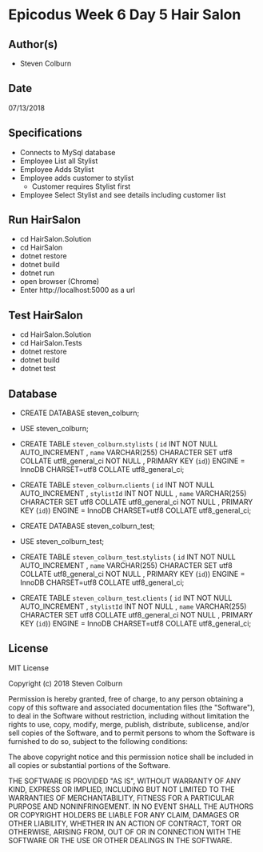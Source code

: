 # Epicodus Week 6 Day 5 Hair Salon

## Author(s)

  * Steven Colburn

## Date

07/13/2018

## Specifications

  * Connects to MySql database
  * Employee List all Stylist
  * Employee Adds Stylist
  * Employee adds customer to stylist
    * Customer requires Stylist first
  * Employee Select Stylist and see details including customer list

## Run HairSalon

  * cd HairSalon.Solution
  * cd HairSalon
  * dotnet restore
  * dotnet build
  * dotnet run
  * open browser (Chrome)
  * Enter http://localhost:5000 as a url

## Test HairSalon

  * cd HairSalon.Solution
  * cd HairSalon.Tests
  * dotnet restore
  * dotnet build
  * dotnet test

## Database

  * CREATE DATABASE steven_colburn;
  * USE steven_colburn;

  * CREATE TABLE `steven_colburn`.`stylists` ( `id` INT NOT NULL AUTO_INCREMENT , `name` VARCHAR(255) CHARACTER SET utf8 COLLATE utf8_general_ci NOT NULL , PRIMARY KEY (`id`)) ENGINE = InnoDB CHARSET=utf8 COLLATE utf8_general_ci;

  * CREATE TABLE `steven_colburn`.`clients` ( `id` INT NOT NULL AUTO_INCREMENT , `stylistId` INT NOT NULL , `name` VARCHAR(255) CHARACTER SET utf8 COLLATE utf8_general_ci NOT NULL , PRIMARY KEY (`id`)) ENGINE = InnoDB CHARSET=utf8 COLLATE utf8_general_ci;

  * CREATE DATABASE steven_colburn_test;
  * USE steven_colburn_test;

  * CREATE TABLE `steven_colburn_test`.`stylists` ( `id` INT NOT NULL AUTO_INCREMENT , `name` VARCHAR(255) CHARACTER SET utf8 COLLATE utf8_general_ci NOT NULL , PRIMARY KEY (`id`)) ENGINE = InnoDB CHARSET=utf8 COLLATE utf8_general_ci;

  * CREATE TABLE `steven_colburn_test`.`clients` ( `id` INT NOT NULL AUTO_INCREMENT , `stylistId` INT NOT NULL , `name` VARCHAR(255) CHARACTER SET utf8 COLLATE utf8_general_ci NOT NULL , PRIMARY KEY (`id`)) ENGINE = InnoDB CHARSET=utf8 COLLATE utf8_general_ci;

## License

MIT License

Copyright (c) 2018 Steven Colburn

Permission is hereby granted, free of charge, to any person obtaining a copy
of this software and associated documentation files (the "Software"), to deal
in the Software without restriction, including without limitation the rights
to use, copy, modify, merge, publish, distribute, sublicense, and/or sell
copies of the Software, and to permit persons to whom the Software is
furnished to do so, subject to the following conditions:

The above copyright notice and this permission notice shall be included in all
copies or substantial portions of the Software.

THE SOFTWARE IS PROVIDED "AS IS", WITHOUT WARRANTY OF ANY KIND, EXPRESS OR
IMPLIED, INCLUDING BUT NOT LIMITED TO THE WARRANTIES OF MERCHANTABILITY,
FITNESS FOR A PARTICULAR PURPOSE AND NONINFRINGEMENT. IN NO EVENT SHALL THE
AUTHORS OR COPYRIGHT HOLDERS BE LIABLE FOR ANY CLAIM, DAMAGES OR OTHER
LIABILITY, WHETHER IN AN ACTION OF CONTRACT, TORT OR OTHERWISE, ARISING FROM,
OUT OF OR IN CONNECTION WITH THE SOFTWARE OR THE USE OR OTHER DEALINGS IN THE
SOFTWARE.
